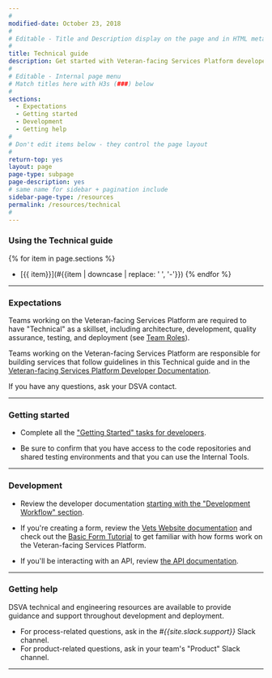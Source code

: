 ```yaml
---
#
modified-date: October 23, 2018
#
# Editable - Title and Description display on the page and in HTML meta tags
#
title: Technical guide
description: Get started with Veteran-facing Services Platform developer tools. Find technical resources, tools, and examples you can use throughout the <i>Digital Delivery</i> lifecycle.
#
# Editable - Internal page menu
# Match titles here with H3s (###) below
#
sections:
  - Expectations
  - Getting started
  - Development
  - Getting help
#
# Don't edit items below - they control the page layout
#
return-top: yes
layout: page
page-type: subpage
page-description: yes
# same name for sidebar + pagination include
sidebar-page-type: /resources
permalink: /resources/technical
#
---
```


### Using the Technical guide

{% for item in page.sections %}
* [{{ item}}](#{{item | downcase | replace: ' ', '-'}})
{% endfor %}

<hr>

### Expectations

Teams working on the Veteran-facing Services Platform are required to have "Technical" as a skillset, including architecture, development, quality assurance, testing, and deployment (see [Team Roles]({{site.baseurl}}/resources/more/team-structure#team-roles)).

Teams working on the Veteran-facing Services Platform are responsible for building services that follow guidelines in this Technical guide and in the <a href="https://github.com/department-of-veterans-affairs/vets-external-teams/tree/master/DeveloperDocs" target="_blank">Veteran-facing Services Platform Developer Documentation</a>.

If you have any questions, ask your DSVA contact.

<hr>


### Getting started

* Complete all the <a href="https://github.com/department-of-veterans-affairs/vets-external-teams/blob/master/DeveloperDocs/getting-started.md" target="_blank">"Getting Started" tasks for developers</a>.

* Be sure to confirm that you have access to the code repositories and shared testing environments and that you can use the Internal Tools.

<hr>

### Development

* Review the developer documentation <a href="https://github.com/department-of-veterans-affairs/vets-external-teams/blob/master/DeveloperDocs/development-workflow.md" target="_blank">starting with the "Development Workflow" section</a>.

* If you're creating a form, review the <a href="https://github.com/department-of-veterans-affairs/vets-external-teams/tree/master/DeveloperDocs/vets-website" target="_blank">Vets Website documentation</a> and check out the <a href="https://github.com/department-of-veterans-affairs/vets-external-teams/blob/master/DeveloperDocs/vets-website/forms/form-tutorial-basic.md" target="_blank">Basic Form Tutorial</a> to get familiar with how forms work on the Veteran-facing Services Platform.

* If you'll be interacting with an API, review <a href="https://github.com/department-of-veterans-affairs/vets-external-teams/tree/master/DeveloperDocs/vets-api" target="_blank">the API documentation</a>.

<hr>

### Getting help

DSVA technical and engineering resources are available to provide guidance and support throughout development and deployment.

* For process-related questions, ask in the *#{{site.slack.support}}* Slack channel.
* For product-related questions, ask in your team's "Product" Slack channel.

<hr>
